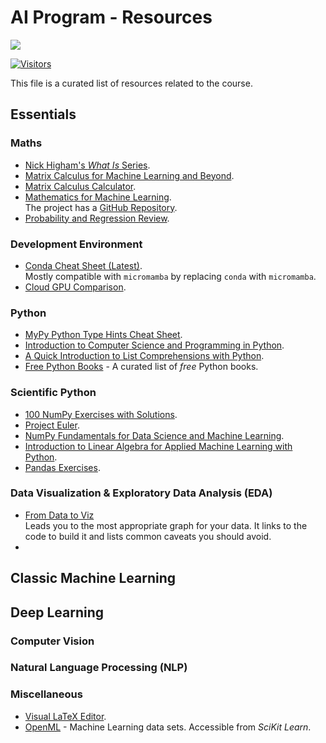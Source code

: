 # AI Program - Resources

[![](./../FixelAlgorithmsLogo.png)](https://fixelalgorithms.gitlab.io/)

[![Visitors](https://hits.seeyoufarm.com/api/count/incr/badge.svg?url=https%3A%2F%2Fgithub.com%2FRoyiAvital%2FStackExchangeCodes&count_bg=%2379C83D&title_bg=%23555555&icon=&icon_color=%23E7E7E7&title=Visitors+%28Daily+%2F+Total%29&edge_flat=false)](https://github.com/FixelAlgorithmsTeam/FixelCourses)

This file is a curated list of resources related to the course.

## Essentials

### Maths

 - [Nick Higham's _What Is_ Series](https://nhigham.com/index-of-what-is-articles).
 - [Matrix Calculus for Machine Learning and Beyond](https://github.com/mitmath/matrixcalc).
 - [Matrix Calculus Calculator](https://www.matrixcalculus.org).
 - [Mathematics for Machine Learning](https://mml-book.github.io).  
   The project has a [GitHub Repository](https://github.com/mml-book/mml-book.github.io).
 - [Probability and Regression Review](https://mixtape.scunning.com/02-probability_and_regression).

### Development Environment

 - [Conda Cheat Sheet (Latest)](https://docs.conda.io/projects/conda/en/latest/_downloads/843d9e0198f2a193a3484886fa28163c/conda-cheatsheet.pdf).  
   Mostly compatible with `micromamba` by replacing `conda` with `micromamba`.
 - [Cloud GPU Comparison](https://cloud-gpus.com).

### Python

 - [MyPy Python Type Hints Cheat Sheet](https://mypy.readthedocs.io/en/stable/cheat_sheet_py3.html).
 - [Introduction to Computer Science and Programming in Python](https://ocw.mit.edu/courses/6-0001-introduction-to-computer-science-and-programming-in-python-fall-2016).
 - [A Quick Introduction to List Comprehensions with Python](https://github.com/mrdbourke/python-list-comprehensions-tutorial/blob/master/python-list-comprehensions-in-5-minutes.ipynb).
 - [Free Python Books](https://github.com/pamoroso/free-python-books) - A curated list of _free_ Python books.

### Scientific Python

 - [100 NumPy Exercises with Solutions](https://github.com/rougier/numpy-100).
 - [Project Euler](https://projecteuler.net).
 - [NumPy Fundamentals for Data Science and Machine Learning](https://pabloinsente.github.io/intro-numpy-fundamentals).
 - [Introduction to Linear Algebra for Applied Machine Learning with Python](https://pabloinsente.github.io/intro-linear-algebra).
 - [Pandas Exercises](https://github.com/guipsamora/pandas_exercises).

### Data Visualization & Exploratory Data Analysis (EDA)

 - [From Data to Viz](https://www.data-to-viz.com)  
   Leads you to the most appropriate graph for your data. It links to the code to build it and lists common caveats you should avoid.
 - 

## Classic Machine Learning

## Deep Learning

### Computer Vision

### Natural Language Processing (NLP)


### Miscellaneous

 - [Visual LaTeX Editor](https://latex.codecogs.com/eqneditor/editor.php).
 - [OpenML](https://openml.org) - Machine Learning data sets. Accessible from _SciKit Learn_.
